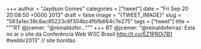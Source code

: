 
+++
author = "Jaydson Gomes"
categories = ["tweet"]
date = "Fri Sep 20 20:08:50 +0000 2013"
draft = false
image = "{TWEET_IMAGE}"
slug = "583a1ec38c8ac85223c6f304bc4fbfb664c7e275"
tags = ["tweet"]
title = """RT @jcemer: “@reinaldofer..."""
+++
RT @jcemer: “@reinaldoferraz: Está no ar o site da Conferência Web W3C Brasil http://t.co/EZ1PROj7B1 #webbr2013” // site bonitão
